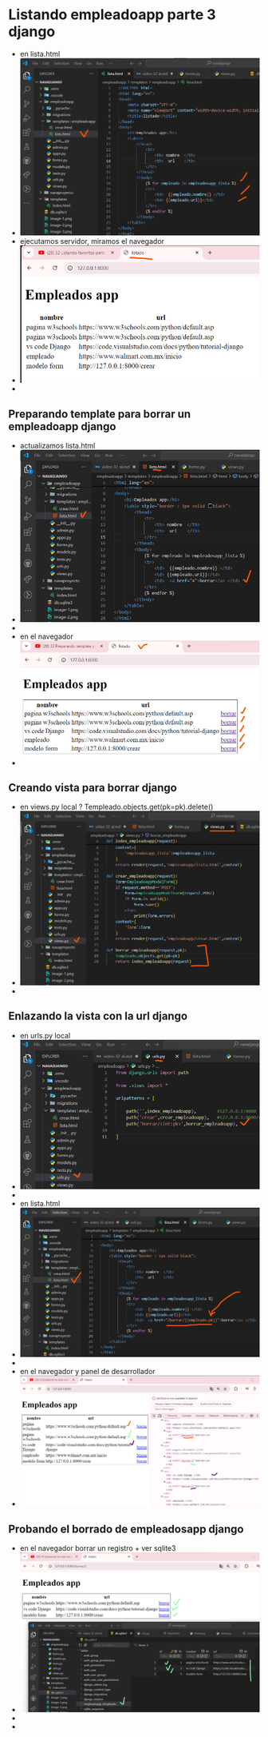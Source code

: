 # Listando empleadoapp parte 3 django
- en lista.html
- ![alt text](image-44.png)
- ejecutamos servidor, miramos el navegador
- ![alt text](image-45.png)
-
## Preparando template para borrar un empleadoapp django 
- actualizamos lista.html
- ![alt text](image-46.png)
- 
- en el navegador 
- ![alt text](image-47.png)
## Creando vista para borrar django 
- en views.py local ? Templeado.objects.get(pk=pk).delete()
- ![alt text](image-48.png)
-
## Enlazando la vista con la url django
- en urls.py local 
- ![alt text](image-49.png)
-
- en lista.html
-  ![alt text](image-50.png)
- 
- en el navegador  y panel de desarrollador
- ![alt text](image-51.png)
## Probando el borrado de empleadosapp django
- en el navegador borrar un registro + ver sqlite3
- ![alt text](image-52.png)
-
-
